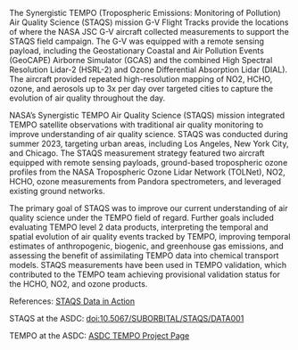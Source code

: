 The Synergistic TEMPO (Tropospheric Emissions: Monitoring of Pollution) Air Quality Science (STAQS) mission G-V Flight Tracks provide the locations of where the NASA JSC G-V aircraft collected measurements to support the STAQS field campaign. The G-V was equipped with a remote sensing payload, including the Geostationary Coastal and Air Pollution Events (GeoCAPE) Airborne Simulator (GCAS) and the combined High Spectral Resolution Lidar-2 (HSRL-2) and Ozone Differential Absorption Lidar (DIAL). The aircraft provided repeated high-resolution mapping of NO2, HCHO, ozone, and aerosols up to 3x per day over targeted cities to capture the evolution of air quality throughout the day.

NASA’s Synergistic TEMPO Air Quality Science (STAQS) mission integrated TEMPO satellite observations with traditional air quality monitoring to improve understanding of air quality science. STAQS was conducted during summer 2023, targeting urban areas, including Los Angeles, New York City, and Chicago. The STAQS measurement strategy featured two aircraft equipped with remote sensing payloads, ground-based tropospheric ozone profiles from the NASA Tropospheric Ozone Lidar Network (TOLNet), NO2, HCHO, ozone measurements from Pandora spectrometers, and leveraged existing ground networks.

The primary goal of STAQS was to improve our current understanding of air quality science under the TEMPO field of regard. Further goals included evaluating TEMPO level 2 data products, interpreting the temporal and spatial evolution of air quality events tracked by TEMPO, improving temporal estimates of anthropogenic, biogenic, and greenhouse gas emissions, and assessing the benefit of assimilating TEMPO data into chemical transport models. STAQS measurements have been used in TEMPO validation, which contributed to the TEMPO team achieving provisional validation status for the HCHO, NO2, and ozone products.

References: [STAQS Data in Action](https://asdc.larc.nasa.gov/micro-article/introduction-to-the-synergistic-tempo-air-quality-science-staqs-field-campaign)

STAQS at the ASDC: [doi:10.5067/SUBORBITAL/STAQS/DATA001](https://asdc.larc.nasa.gov/project/STAQS)

TEMPO at the ASDC: [ASDC TEMPO Project Page](https://asdc.larc.nasa.gov/project/TEMPO)

